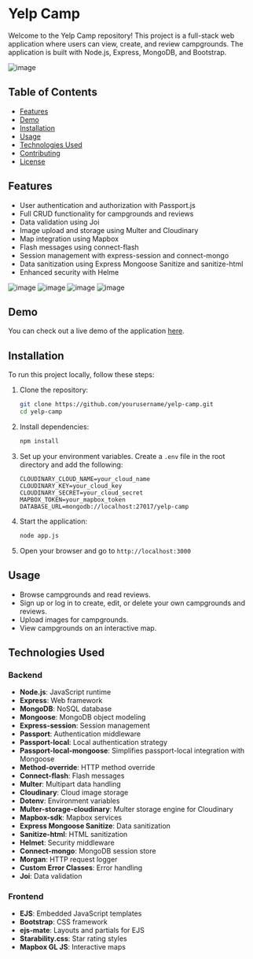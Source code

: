 # Yelp Camp

Welcome to the Yelp Camp repository! This project is a full-stack web application where users can view, create, and review campgrounds. The application is built with Node.js, Express, MongoDB, and Bootstrap.

![image](https://github.com/AtHaRaVs/yelpCamp/assets/99896281/c875953e-f4d1-4ea5-b19c-f808a474bd5a)

## Table of Contents
- [Features](#features)
- [Demo](#demo)
- [Installation](#installation)
- [Usage](#usage)
- [Technologies Used](#technologies-used)
- [Contributing](#contributing)
- [License](#license)

## Features
- User authentication and authorization with Passport.js
- Full CRUD functionality for campgrounds and reviews
- Data validation using Joi
- Image upload and storage using Multer and Cloudinary
- Map integration using Mapbox
- Flash messages using connect-flash
- Session management with express-session and connect-mongo
- Data sanitization using Express Mongoose Sanitize and sanitize-html
- Enhanced security with Helme

![image](https://github.com/AtHaRaVs/yelpCamp/assets/99896281/5f9ec130-6e08-43ab-aeb2-a609572795fd)
![image](https://github.com/AtHaRaVs/yelpCamp/assets/99896281/7be6a4c1-1e5b-4de1-b15a-c2c97fd2e113)
![image](https://github.com/AtHaRaVs/yelpCamp/assets/99896281/10fcb239-6783-44b1-95f1-9a94208ace48)
![image](https://github.com/AtHaRaVs/yelpCamp/assets/99896281/25c88300-ec74-42ce-8d16-f05bd39eebf2)

## Demo
You can check out a live demo of the application [here](https://yelpcamp-i6lq.onrender.com).

## Installation
To run this project locally, follow these steps:

1. Clone the repository:
    ```sh
    git clone https://github.com/yourusername/yelp-camp.git
    cd yelp-camp
    ```

2. Install dependencies:
    ```sh
    npm install
    ```

3. Set up your environment variables. Create a `.env` file in the root directory and add the following:
    ```
    CLOUDINARY_CLOUD_NAME=your_cloud_name
    CLOUDINARY_KEY=your_cloud_key
    CLOUDINARY_SECRET=your_cloud_secret
    MAPBOX_TOKEN=your_mapbox_token
    DATABASE_URL=mongodb://localhost:27017/yelp-camp
    ```

4. Start the application:
    ```sh
    node app.js
    ```

5. Open your browser and go to `http://localhost:3000`

## Usage
- Browse campgrounds and read reviews.
- Sign up or log in to create, edit, or delete your own campgrounds and reviews.
- Upload images for campgrounds.
- View campgrounds on an interactive map.

## Technologies Used
### Backend
- **Node.js**: JavaScript runtime
- **Express**: Web framework
- **MongoDB**: NoSQL database
- **Mongoose**: MongoDB object modeling
- **Express-session**: Session management
- **Passport**: Authentication middleware
- **Passport-local**: Local authentication strategy
- **Passport-local-mongoose**: Simplifies passport-local integration with Mongoose
- **Method-override**: HTTP method override
- **Connect-flash**: Flash messages
- **Multer**: Multipart data handling
- **Cloudinary**: Cloud image storage
- **Dotenv**: Environment variables
- **Multer-storage-cloudinary**: Multer storage engine for Cloudinary
- **Mapbox-sdk**: Mapbox services
- **Express Mongoose Sanitize**: Data sanitization
- **Sanitize-html**: HTML sanitization
- **Helmet**: Security middleware
- **Connect-mongo**: MongoDB session store
- **Morgan**: HTTP request logger
- **Custom Error Classes**: Error handling
- **Joi**: Data validation

### Frontend
- **EJS**: Embedded JavaScript templates
- **Bootstrap**: CSS framework
- **ejs-mate**: Layouts and partials for EJS
- **Starability.css**: Star rating styles
- **Mapbox GL JS**: Interactive maps
